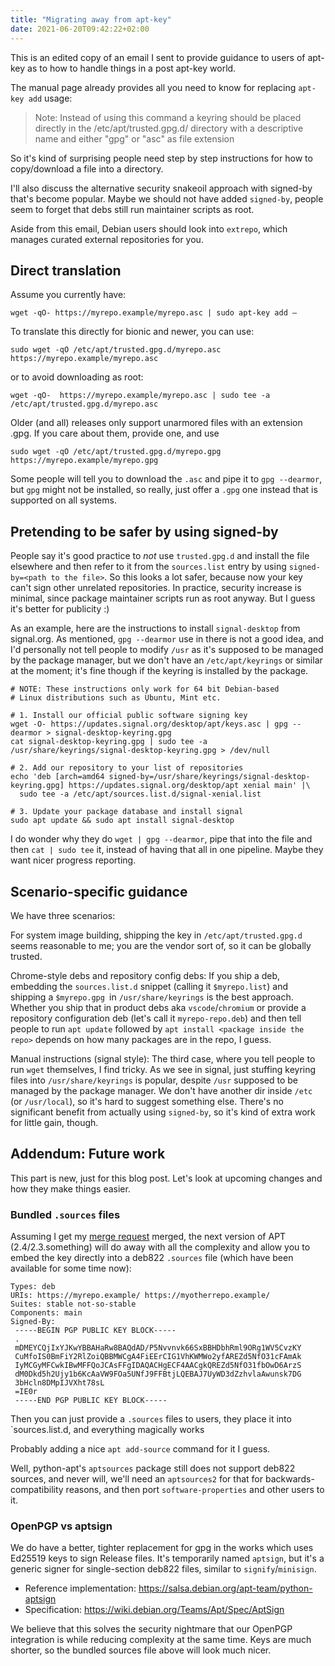 ```yaml
---
title: "Migrating away from apt-key"
date: 2021-06-20T09:42:22+02:00
---
```


This is an edited copy of an email I sent to provide guidance to users of apt-key as to how to handle things in a post apt-key world.


The manual page already provides all you need to know for replacing `apt-key add` usage:
> Note: Instead of using this command a keyring should be placed directly in the /etc/apt/trusted.gpg.d/ directory with a descriptive name and either "gpg" or "asc" as file extension

So it's kind of surprising people need step by step instructions for how to copy/download a file into a directory.

I'll also discuss the alternative security snakeoil approach with signed-by that's become popular. Maybe we should not have added `signed-by`, people seem to forget that debs still run maintainer scripts as root.

Aside from this email, Debian users should look into `extrepo`, which manages curated external repositories for you.

## Direct translation
Assume you currently have:

	wget -qO- https://myrepo.example/myrepo.asc | sudo apt-key add –

To translate this directly for bionic and newer, you can use:

	sudo wget -qO /etc/apt/trusted.gpg.d/myrepo.asc https://myrepo.example/myrepo.asc

or to avoid downloading as root:

	wget -qO-  https://myrepo.example/myrepo.asc | sudo tee -a /etc/apt/trusted.gpg.d/myrepo.asc

Older (and all) releases only support unarmored files with an extension .gpg. If you care about them, provide one, and use

	sudo wget -qO /etc/apt/trusted.gpg.d/myrepo.gpg https://myrepo.example/myrepo.gpg

Some people will tell you to download the `.asc` and pipe it to `gpg --dearmor`, but `gpg` might not be installed, so really, just offer a `.gpg` one instead that is supported on all systems.

## Pretending to be safer by using signed-by

People say it's good practice to _not_ use `trusted.gpg.d` and install the file elsewhere and then refer to it from the `sources.list` entry
by using `signed-by=<path to the file>`. So this looks a lot safer, because now your key can't sign other unrelated repositories. In
practice, security increase is minimal, since package maintainer scripts run as root anyway. But I guess it's better for publicity :)

As an example, here are the instructions to install `signal-desktop` from signal.org. As mentioned, `gpg --dearmor` use in there is not a good idea, and I'd personally not tell people to modify `/usr` as it's supposed to be managed by the package manager, but we don't have an `/etc/apt/keyrings` or similar at the moment; it's fine though if the keyring is installed by the package.

	# NOTE: These instructions only work for 64 bit Debian-based
	# Linux distributions such as Ubuntu, Mint etc.

	# 1. Install our official public software signing key
	wget -O- https://updates.signal.org/desktop/apt/keys.asc | gpg --dearmor > signal-desktop-keyring.gpg
	cat signal-desktop-keyring.gpg | sudo tee -a /usr/share/keyrings/signal-desktop-keyring.gpg > /dev/null

	# 2. Add our repository to your list of repositories
	echo 'deb [arch=amd64 signed-by=/usr/share/keyrings/signal-desktop-keyring.gpg] https://updates.signal.org/desktop/apt xenial main' |\
	  sudo tee -a /etc/apt/sources.list.d/signal-xenial.list

	# 3. Update your package database and install signal
	sudo apt update && sudo apt install signal-desktop

I do wonder why they do `wget | gpg --dearmor`, pipe that into the file and then `cat | sudo tee` it, instead of having that all in one pipeline. Maybe they want nicer progress reporting.

## Scenario-specific guidance

We have three scenarios:

For system image building, shipping the key in `/etc/apt/trusted.gpg.d` seems reasonable to me; you are the vendor sort of, so it can be globally trusted.

Chrome-style debs and repository config debs: If you ship a deb, embedding the `sources.list.d` snippet (calling it `$myrepo.list`) and shipping a `$myrepo.gpg `in `/usr/share/keyrings` is the best approach. Whether you ship that in product debs aka `vscode`/`chromium` or provide a repository configuration deb (let's call it `myrepo-repo.deb`) and then tell people to run `apt update` followed by `apt install <package inside the repo>` depends on how many packages are in the repo, I guess.

Manual instructions (signal style): The third case, where you tell people to run `wget` themselves, I find tricky. 
As we see in signal, just stuffing keyring files into `/usr/share/keyrings` is popular, despite `/usr` supposed to be managed by the package manager.
We don't have another dir inside `/etc` (or `/usr/local`), so it's hard to suggest something else. 
There's no significant benefit from actually using `signed-by`, so it's kind of extra work for little gain, though.


## Addendum: Future work

This part is new, just for this blog post. Let's look at upcoming changes and how they make things easier.

### Bundled `.sources` files

Assuming I get my [merge request](https://salsa.debian.org/apt-team/apt/-/merge_requests/176) merged, the next version of APT (2.4/2.3.something) will do away with all the complexity and allow you to embed the key directly into a deb822 `.sources` file (which have been available for some time now):

	Types: deb
	URIs: https://myrepo.example/ https://myotherrepo.example/
	Suites: stable not-so-stable
	Components: main
	Signed-By:
	 -----BEGIN PGP PUBLIC KEY BLOCK-----
	 .
	 mDMEYCQjIxYJKwYBBAHaRw8BAQdAD/P5Nvvnvk66SxBBHDbhRml9ORg1WV5CvzKY
	 CuMfoIS0BmFiY2RlZoiQBBMWCgA4FiEErCIG1VhKWMWo2yfAREZd5NfO31cFAmAk
	 IyMCGyMFCwkIBwMFFQoJCAsFFgIDAQACHgECF4AACgkQREZd5NfO31fbOwD6ArzS
	 dM0Dkd5h2Ujy1b6KcAaVW9FOa5UNfJ9FFBtjLQEBAJ7UyWD3dZzhvlaAwunsk7DG
	 3bHcln8DMpIJVXht78sL
	 =IE0r
	 -----END PGP PUBLIC KEY BLOCK-----

Then you can just provide a `.sources` files to users, 
they place it into `sources.list.d,
and everything magically works

Probably adding a nice `apt add-source` command for it I guess.

Well, python-apt's `aptsources` package still does not support deb822 sources, and
never will, we'll need an `aptsources2` for that for backwards-compatibility reasons,
and then port `software-properties` and other users to it.

### OpenPGP vs aptsign

We do have a better, tighter replacement for gpg in the works which uses Ed25519
keys to sign Release files. It's temporarily named `aptsign`, but it's a generic
signer for single-section deb822 files, similar to `signify`/`minisign`.

- Reference implementation: https://salsa.debian.org/apt-team/python-aptsign
- Specification: https://wiki.debian.org/Teams/Apt/Spec/AptSign

We believe that this solves the security nightmare that our OpenPGP integration
is while reducing complexity at the same time. Keys are much shorter, so the
bundled sources file above will look much nicer.
